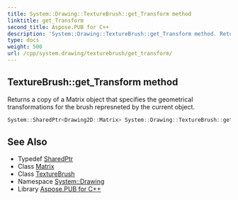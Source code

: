 ```yaml
---
title: System::Drawing::TextureBrush::get_Transform method
linktitle: get_Transform
second_title: Aspose.PUB for C++
description: 'System::Drawing::TextureBrush::get_Transform method. Returns a copy of a Matrix object that specifies the geometrical transformations for the brush represneted by the current object in C++.'
type: docs
weight: 500
url: /cpp/system.drawing/texturebrush/get_transform/
---
```

## TextureBrush::get_Transform method


Returns a copy of a Matrix object that specifies the geometrical transformations for the brush represneted by the current object.

```cpp
System::SharedPtr<Drawing2D::Matrix> System::Drawing::TextureBrush::get_Transform()
```

## See Also

* Typedef [SharedPtr](../../../system/sharedptr/)
* Class [Matrix](../../../system.drawing.drawing2d/matrix/)
* Class [TextureBrush](../)
* Namespace [System::Drawing](../../)
* Library [Aspose.PUB for C++](../../../)
